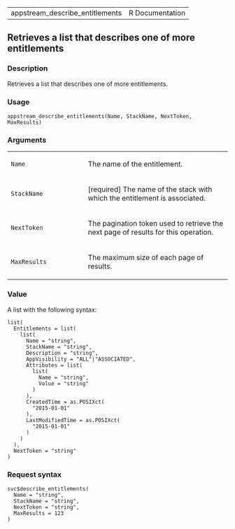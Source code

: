 <table style="width: 100%;">
<tbody>
<tr class="odd">
<td>appstream_describe_entitlements</td>
<td style="text-align: right;">R Documentation</td>
</tr>
</tbody>
</table>

## Retrieves a list that describes one of more entitlements

### Description

Retrieves a list that describes one of more entitlements.

### Usage

    appstream_describe_entitlements(Name, StackName, NextToken, MaxResults)

### Arguments

<table>
<colgroup>
<col style="width: 35%" />
<col style="width: 65%" />
</colgroup>
<tbody>
<tr class="odd">
<td><code id="appstream_describe_entitlements_:_Name">Name</code></td>
<td><p>The name of the entitlement.</p></td>
</tr>
<tr class="even">
<td><code
id="appstream_describe_entitlements_:_StackName">StackName</code></td>
<td><p>[required] The name of the stack with which the entitlement is
associated.</p></td>
</tr>
<tr class="odd">
<td><code
id="appstream_describe_entitlements_:_NextToken">NextToken</code></td>
<td><p>The pagination token used to retrieve the next page of results
for this operation.</p></td>
</tr>
<tr class="even">
<td><code
id="appstream_describe_entitlements_:_MaxResults">MaxResults</code></td>
<td><p>The maximum size of each page of results.</p></td>
</tr>
</tbody>
</table>

### Value

A list with the following syntax:

    list(
      Entitlements = list(
        list(
          Name = "string",
          StackName = "string",
          Description = "string",
          AppVisibility = "ALL"|"ASSOCIATED",
          Attributes = list(
            list(
              Name = "string",
              Value = "string"
            )
          ),
          CreatedTime = as.POSIXct(
            "2015-01-01"
          ),
          LastModifiedTime = as.POSIXct(
            "2015-01-01"
          )
        )
      ),
      NextToken = "string"
    )

### Request syntax

    svc$describe_entitlements(
      Name = "string",
      StackName = "string",
      NextToken = "string",
      MaxResults = 123
    )
